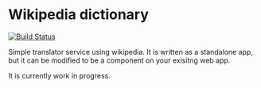 # Wikipedia dictionary

[![Build Status](https://travis-ci.org/DzikowskiW/wikidict.svg?branch=master)](https://travis-ci.org/DzikowskiW/wikidict)

Simple translator service using wikipedia.
It is written as a standalone app, but it can be modified to be a component on your exisitng web app. 

It is currently work in progress.
